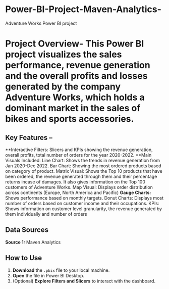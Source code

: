 # Power-BI-Project-Maven-Analytics-
Adventure Works Power BI project 
# Project Overview- This Power BI project visualizes the sales performance, revenue generation and the overall profits and losses generated by the company Adventure Works, which holds a dominant market in the sales of bikes and sports accessories. 

## Key Features – 

**Interactive Filters: Slicers and KPIs showing the revenue generation, overall profits, total number of orders for the year 2020-2022. 
**Main Visuals Included: 
Line Chart: Shows the trends in revenue generation from Jan 2020-Dec 2022. 
Bar Chart: Showing the most ordered products based on category of product. 
Matrix Visual: Shows the Top 10 products that have been ordered, the revenue generated through them and their percentage returns incase of damages. It also gives information on the Top 100 customers of Adventure Works. 
Map Visual: Displays order distribution across continents (Europe, North America and Pacific) **Gauge Charts:** Shows performance based on monthly targets. 
Donut Charts: Displays most number of orders based on customer income and their occupations. 
KPIs: Shows information on customer level granularity, the revenue generated by them individually and number of orders 

## Data Sources 
**Source 1:** Maven Analytics 

## How to Use 
1. **Download** the `.pbix` file to your local machine. 
2. **Open** the file in Power BI Desktop. 
3. (Optional) **Explore Filters and Slicers** to interact with the dashboard.
